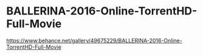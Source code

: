 # BALLERINA-2016-Online-TorrentHD-Full-Movie
https://www.behance.net/gallery/49675229/BALLERINA-2016-Online-TorrentHD-Full-Movie
